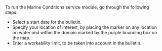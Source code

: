 To run the Marine Conditions service module, go through the following steps:

* Select a start date for the bulletin.
* Specify your location of interest, by placing the marker on any location on water and within the domain marked by the purple bounding box on the map.
* Enter a workability limit, to be taken into account in the bulletin.
